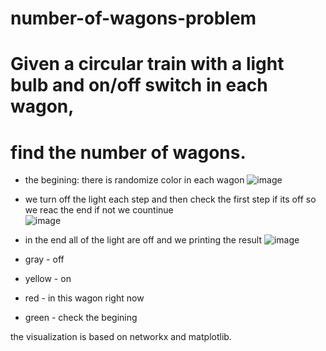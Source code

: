 # number-of-wagons-problem

# Given a circular train with a light bulb and on/off switch in each wagon, 
# find the number of wagons.

- the begining: there is randomize color in each wagon 
![image](https://user-images.githubusercontent.com/73063199/182365379-6dc8f831-e1aa-4acb-a176-c45290276e68.png)

- we turn off the light each step and then check the first step if its off so we reac the end if not we countinue  
![image](https://user-images.githubusercontent.com/73063199/182365329-e1bc47a4-ba83-48a4-9fe8-e6720a52bdb4.png)

- in the end all of the light are off and we printing the result
![image](https://user-images.githubusercontent.com/73063199/182365091-ec7d9826-2a80-4696-8c2d-87dd3b432ef7.png)

- gray - off
- yellow - on 
- red - in this wagon right now 
- green - check the begining 

the visualization is based on networkx and matplotlib.  
